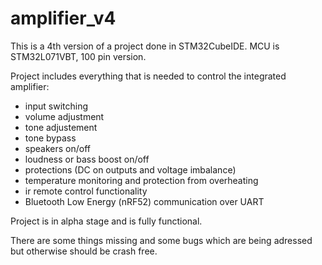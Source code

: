 # amplifier_v4
This is a 4th version of a project done in STM32CubeIDE.
MCU is STM32L071VBT, 100 pin version.

Project includes everything that is needed to control the integrated amplifier:
- input switching
- volume adjustment
- tone adjustement
- tone bypass
- speakers on/off
- loudness or bass boost on/off
- protections (DC on outputs and voltage imbalance)
- temperature monitoring and protection from overheating
- ir remote control functionality
- Bluetooth Low Energy (nRF52) communication over UART

Project is in alpha stage and is fully functional.

There are some things missing and some bugs which are being adressed but otherwise should be crash free.
